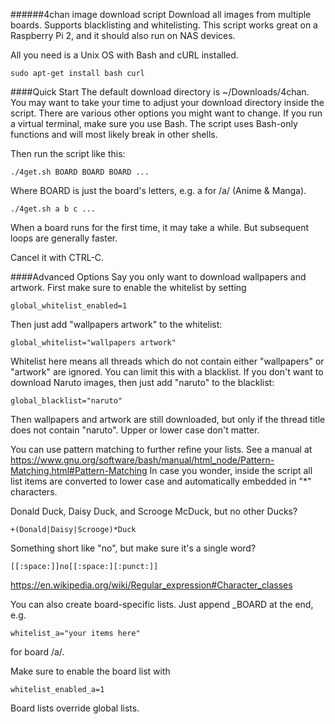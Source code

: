 ######4chan image download script
Download all images from multiple boards. Supports blacklisting and whitelisting. This script works great on a Raspberry Pi 2, and it should also run on NAS devices.

All you need is a Unix OS with Bash and cURL installed.
```
sudo apt-get install bash curl
```
####Quick Start
The default download directory is ~/Downloads/4chan.
You may want to take your time to adjust your download directory inside the script. There are various other options you might want to change.
If you run a virtual terminal, make sure you use Bash. The script uses Bash-only functions and will most likely break in other shells.

Then run the script like this:
```
./4get.sh BOARD BOARD BOARD ...
```
Where BOARD is just the board's letters, e.g. a for /a/ (Anime & Manga).
```
./4get.sh a b c ...
```
When a board runs for the first time, it may take a while. But subsequent loops are generally faster.

Cancel it with CTRL-C.

####Advanced Options
Say you only want to download wallpapers and artwork. First make sure to enable the whitelist by setting 
```
global_whitelist_enabled=1
```
Then just add "wallpapers artwork" to the whitelist:
```
global_whitelist="wallpapers artwork"
```
Whitelist here means all threads which do not contain either "wallpapers" or "artwork" are ignored.
You can limit this with a blacklist. If you don't want to download Naruto images, then just add "naruto" to the blacklist:
```
global_blacklist="naruto"
```
Then wallpapers and artwork are still downloaded, but only if the thread title does not contain "naruto".
Upper or lower case don't matter.

You can use pattern matching to further refine your lists. See a manual at
https://www.gnu.org/software/bash/manual/html_node/Pattern-Matching.html#Pattern-Matching
In case you wonder, inside the script all list items are converted to lower case and automatically embedded in "*" characters.

Donald Duck, Daisy Duck, and Scrooge McDuck, but no other Ducks?
```
+(Donald|Daisy|Scrooge)*Duck
```
Something short like "no", but make sure it's a single word?
```
[[:space:]]no[[:space:][:punct:]]
```
https://en.wikipedia.org/wiki/Regular_expression#Character_classes

You can also create board-specific lists. Just append _BOARD at the end, e.g.
```
whitelist_a="your items here"
```
for board /a/.

Make sure to enable the board list with 
```
whitelist_enabled_a=1
```
Board lists override global lists.

